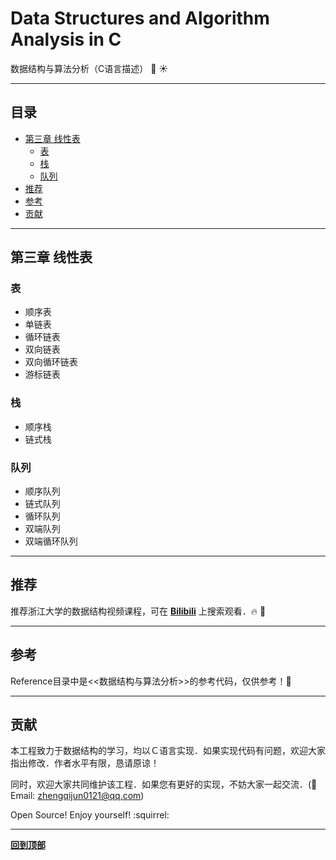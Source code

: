 # Data Structures and Algorithm Analysis in C
数据结构与算法分析（C语言描述） :100: :sunny:

----

## 目录
<!-- vim-markdown-toc GFM -->

* [第三章 线性表](#第三章-线性表)
    * [表](#表)
    * [栈](#栈)
    * [队列](#队列)
* [推荐](#推荐)
* [参考](#参考)
* [贡献](#贡献)

<!-- vim-markdown-toc -->

----

## 第三章 线性表
### 表
- 顺序表
- 单链表
- 循环链表
- 双向链表
- 双向循环链表
- 游标链表

### 栈
- 顺序栈
- 链式栈

### 队列
- 顺序队列
- 链式队列
- 循环队列
- 双端队列
- 双端循环队列

----

## 推荐
推荐浙江大学的数据结构视频课程，可在 **[Bilibili](https://www.bilibili.com/)** 上搜索观看．:fire: :whale:

----

## 参考
Reference目录中是<<数据结构与算法分析>>的参考代码，仅供参考！:see_no_evil:

----

## 贡献
本工程致力于数据结构的学习，均以Ｃ语言实现．如果实现代码有问题，欢迎大家指出修改．作者水平有限，恳请原谅！

同时，欢迎大家共同维护该工程．如果您有更好的实现，不妨大家一起交流．(:e-mail: Email: zhengqijun0121@qq.com)

Open Source! Enjoy yourself! :squirrel:

----

**[回到顶部](#目录)**

<!-- EOF -->

